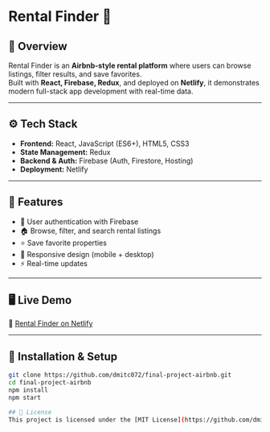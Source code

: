 # Rental Finder 🏡

## 📌 Overview
Rental Finder is an **Airbnb-style rental platform** where users can browse listings, filter results, and save favorites.  
Built with **React, Firebase, Redux**, and deployed on **Netlify**, it demonstrates modern full-stack app development with real-time data.

---

## ⚙️ Tech Stack
- **Frontend:** React, JavaScript (ES6+), HTML5, CSS3
- **State Management:** Redux
- **Backend & Auth:** Firebase (Auth, Firestore, Hosting)
- **Deployment:** Netlify

---

## 🚀 Features
- 🔐 User authentication with Firebase  
- 🏠 Browse, filter, and search rental listings  
- ⭐ Save favorite properties  
- 📱 Responsive design (mobile + desktop)  
- ⚡ Real-time updates  

---

## 🖥️ Live Demo
🔗 [Rental Finder on Netlify](https://nimble-babka-52d07d.netlify.app)  

---

## 📂 Installation & Setup
```bash
git clone https://github.com/dmitc072/final-project-airbnb.git
cd final-project-airbnb
npm install
npm start

## 📄 License
This project is licensed under the [MIT License](https://github.com/dmitc072/repo-name/blob/main/LICENSE).

